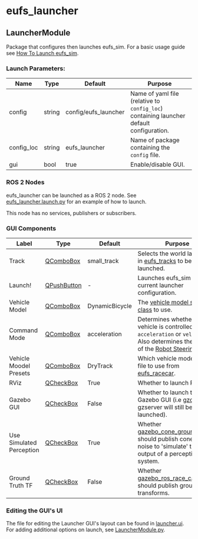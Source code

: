 # eufs_launcher

## LauncherModule

Package that configures then launches eufs_sim. For a basic usage guide see [How To Launch eufs_sim](https://gitlab.com/eufs/eufs_sim/-/wikis/Simulation/How-To-Launch-eufs_sim).

### Launch Parameters:

| Name | Type | Default | Purpose |
| ----- | ---- |  ------ | ------- |
| config     | string | config/eufs_launcher | Name of yaml file (relative to `config_loc`) containing launcher default configuration. |
| config_loc | string | eufs_launcher        | Name of package containing the `config` file. |
| gui        | bool   | true                 | Enable/disable GUI. |

### ROS 2 Nodes
eufs_launcher can be launched as a ROS 2 node. See [eufs_launcher.launch.py](./launch/eufs_launcher.launch.py) for an example of how to launch.

This node has no services, publishers or subscribers.

### GUI Components

| Label | Type | Default | Purpose |
| ----- | ---- | ------- | ------- |
| Track                    | [QComboBox](https://doc.qt.io/qt-5/qcombobox.html)     | small_track    | Selects the world launch file in [eufs_tracks](../eufs_tracks/launch) to be launched. |
| Launch!                  | [QPushButton](https://doc.qt.io/qt-5/qpushbutton.html) | -              | Launches eufs_sim with current launcher configuration. |
| Vehicle Model            | [QComboBox](https://doc.qt.io/qt-5/qcombobox.html)     | DynamicBicycle | The [vehicle model sub-class](../eufs_models/src) to use. |
| Command Mode             | [QComboBox](https://doc.qt.io/qt-5/qcombobox.html)     | acceleration   | Determines whether the vehicle is controlled using `acceleration` or `velocity`. Also determines the outputs of the [Robot Steering GUI](../eufs_rqt/src/eufs_rqt/EUFSRobotSteeringGUI.py). |
| Vehicle Moodel Presets   | [QComboBox](https://doc.qt.io/qt-5/qcombobox.html)     | DryTrack       | Which vehicle model config file to use from [eufs_racecar](../eufs_racecar/robots). |
| RViz                     | [QCheckBox](https://doc.qt.io/qt-5/qcheckbox.html)     | True           | Whether to launch RViz. |
| Gazebo GUI               | [QCheckBox](https://doc.qt.io/qt-5/qcheckbox.html)     | False          | Whether to launch the Gazebo GUI (i.e [gzclient](http://gazebosim.org/tutorials?tut=components&cat=get_started), gzserver will still be launched). |
| Use Simulated Perception | [QCheckBox](https://doc.qt.io/qt-5/qcheckbox.html)     | True           | Whether [gazebo_cone_ground_truth](../eufs_plugins/gazebo_cone_ground_truth/src/gazebo_cone_ground_truth.cpp) should publish cones with noise to 'simulate' the output of a perception system. |
| Ground Truth TF          | [QCheckBox](https://doc.qt.io/qt-5/qcheckbox.html)     | False          | Whether [gazebo_ros_race_car_model](../eufs_plugins/gazebo_race_car_model/src/gazebo_ros_race_car_model.cpp) should publish ground truth transforms. |

### Editing the GUI's UI

The file for editing the Launcher GUI's layout can be found in [launcher.ui](./resource/launcher.ui).
For adding additional options on launch, see [LauncherModule.py](./src/eufs_launcher/LauncherModule.py).
